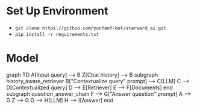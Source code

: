# Set Up Environment
* `git clone https://github.com/yunfanY-bot/starward_ai.git`
* `pip install -r requirements.txt`

# Model 

graph TD
    A[Input query] --> B
    Z[Chat history] --> B
    subgraph history_aware_retriever
    B["Contextualize query" prompt] --> C[LLM]
    C --> D[Contextualized query]
    D --> E[Retriever]
    E --> F[Documents]
    end
    subgraph question_answer_chain
    F --> G["Answer question" prompt]
    A --> G
    Z --> G
    G --> H[LLM]
    H --> I[Answer]
    end
